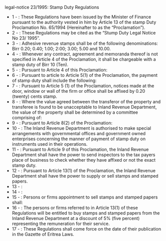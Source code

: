 legal-notice 23&#x2F;1995: Stamp Duty Regulations 

<ul>
			<li>1 - : These Regulations have been issued by the Minister of Finance pursuant to the authority vested in him by Article 13 of the stamp Duty Proclamation No. 65&#x2F;1994 (Hereinafter to as the “Proclamation”). <ul>
			</ul></li>			<li>2 - : These Regulations may be cited as the “Stump Duty Legal Notice No 23&#x2F; 1995”.<ul>
			</ul></li>			<li>3 - : Adhesive revenue stamps shall be of the following denominations: Birr 0.20; 0.40; 1.00; 2:00; 3.00; 5.00 and 10.00. <ul>
			</ul></li>			<li>4 - : Whenever any contract, agreement and memoranda thereof is not specified in Article 4 of the Proclamation, it shall be chargeable with a stamp duty of Birr 10 (Ten). <ul>
			</ul></li>			<li>5 - : Pursuant to Article 4 of this Proclamation: <ul>
			</ul></li>			<li>6 - : Pursuant to article to Article 5(1) of the Proclamation, the payment of stamp duty shall include the following: <ul>
			</ul></li>			<li>7 - : Pursuant to Article 5 (1) of the Proclamation, notices made at the door, window or wall of the firm or office shall be affixed by 0.20 (twenty) cents stamp. <ul>
			</ul></li>			<li>8 - : Where the value agreed between the transferor of the property and transferee is found to be unacceptable to Inland Revenue Department, the value of the property shall be determined by a committee comprising of: <ul>
			</ul></li>			<li>9 - : Pursuant to Article 8(2) of the Proclamation:<ul>
			</ul></li>			<li>10 - : The Inland Revenue Department is authorised to make special arrangements with governmental offices and government owned enterprises concerning the manner of payment of stamp duty on instruments used in their operations. <ul>
			</ul></li>			<li>11 - : Pursuant to Article 9 of this Proclamation, the Inland Revenue Department shall have the power to send inspectors to the tax payers place of business to check whether they have affixed or not the exact stamp duty. <ul>
			</ul></li>			<li>12 - : Pursuant to Article 13(1) of the Proclamation, the Inland Revenue Department shall have the power to supply or sell stamps and stamped papers. <ul>
			</ul></li>			<li>13 - : <ul>
			</ul></li>			<li>14 - : <ul>
			</ul></li>			<li>15 - : Persons or firms appointment to sell stamps and stamped papers shall: <ul>
			</ul></li>			<li>16 - : The persons or firms referred to in Article 13(1) of these Regulations will be entitled to buy stamps and stamped papers from the Inland Revenue Department at a discount of 5% (five percent) representing the remuneration for their service. <ul>
			</ul></li>			<li>17 - : These Regulations shall come force on the date of their publication in the Gazette of Eritrea Laws. <ul>
			</ul></li></ul>